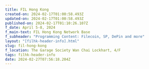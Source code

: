 ```yaml
---
title: FIL Hong Kong
created-on: 2024-02-17T01:00:58.493Z
updated-on: 2024-02-17T01:00:58.493Z
published-on: 2024-02-17T01:10:26.107Z
f_date: April 5-8, 2024
f_main-text: FIL Hong Kong Network Base
f_subheader: "Programming Content: Filecoin, SP, DePin and more"
layout: "[filhk-header-info].html"
slug: fil-hong-kong
f_location: The Garage Society Wan Chai Lockhart, 4/F
tags: filhk-header-info
date: 2024-02-27T07:56:18.204Z
---
```

